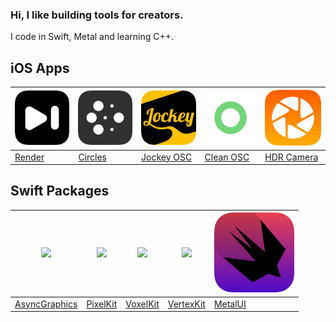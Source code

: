 ### Hi, I like building tools for creators.

I code in Swift, Metal and learning C++.

## iOS Apps

| <a href="http://renderapp.net"><img src="https://github.com/heestand-xyz/heestand-xyz/blob/main/Assets/App%20Icons/Render.png?raw=true" width="128"/></a> | <a href="https://apps.apple.com/us/app/circles-node-editor/id1582312198"><img src="https://github.com/heestand-xyz/heestand-xyz/blob/main/Assets/App%20Icons/Circle%20Nodes.png?raw=true" width="128"/></a> | <a href="https://apps.apple.com/us/app/jockey-osc/id1553621603"><img src="https://github.com/heestand-xyz/heestand-xyz/blob/main/Assets/App%20Icons/Jockey%20OSC.png?raw=true" width="128"/></a> | <a href="https://apps.apple.com/us/app/clean-osc-with-files/id1550516814"><img src="https://github.com/heestand-xyz/heestand-xyz/blob/main/Assets/App%20Icons/Clean%20OSC.png?raw=true" width="128"/></a> | <a href="https://apps.apple.com/us/app/hdr-effect-camera/id1580227677"><img src="https://github.com/heestand-xyz/heestand-xyz/blob/main/Assets/App%20Icons/HDR%20Camera.png?raw=true" width="128"/></a> |
|-|-|-|-|-|
| [Render](https://apps.apple.com/us/app/render-video-composer/id6444799341) | [Circles](https://apps.apple.com/us/app/circles-node-editor/id1582312198) | [Jockey OSC](https://apps.apple.com/us/app/jockey-osc/id1553621603) | [Clean OSC](https://apps.apple.com/us/app/clean-osc-with-files/id1550516814) | [HDR Camera](https://apps.apple.com/us/app/hdr-effect-camera/id1580227677) |

## Swift Packages

| <a href="https://github.com/heestand-xyz/AsyncGraphics"><img src="https://github.com/heestand-xyz/AsyncGraphics/raw/main/Assets/AsyncGraphics-Icon.png?raw=true" width="128"/></a> | <a href="https://github.com/heestand-xyz/PixelKit"><img src="https://github.com/heestand-xyz/PixelKit/raw/main/Assets/Logo/pixels_logo_1k_bg.png?raw=true" width="128"/></a> | <a href="https://github.com/heestand-xyz/VoxelKit"><img src="https://github.com/hexagons/VoxelKit/raw/master/Assets/Logo/VoxelKit%20-%20Logo%20-%201024%20-%20BG.png?raw=true" width="128"/></a> | <a href="https://github.com/heestand-xyz/VertexKit"><img src="https://github.com/heestand-xyz/VertexKit/raw/main/Assets/Pixels-3D_logo_1k_bg.png" width="128"/></a> | <a href="https://github.com/heestand-xyz/MetalUI"><img src="https://github.com/heestand-xyz/heestand-xyz/blob/main/Assets/App%20Icons/MetalUI.png?raw=true" width="128"/></a> |
|-|-|-|-|-|
| [AsyncGraphics](https://github.com/heestand-xyz/AsyncGraphics) | [PixelKit](https://github.com/heestand-xyz/PixelKit) | [VoxelKit](https://github.com/heestand-xyz/VoxelKit) | [VertexKit](https://github.com/heestand-xyz/VertexKit) | [MetalUI](https://github.com/heestand-xyz/MetalUI) |
